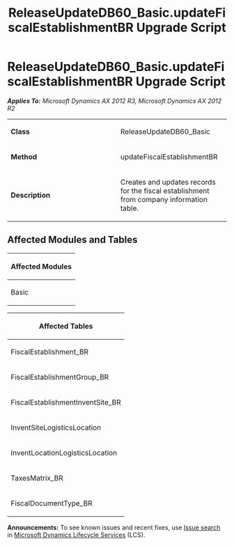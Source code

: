 ﻿---
title: ReleaseUpdateDB60_Basic.updateFiscalEstablishmentBR Upgrade Script
TOCTitle: ReleaseUpdateDB60_Basic.updateFiscalEstablishmentBR Upgrade Script
ms:assetid: 7c26c83d-6b66-ce1b-91c2-a389236dbba0
ms:mtpsurl: https://msdn.microsoft.com/en-us/library/JJ719466(v=AX.60)
ms:contentKeyID: 49709256
ms.date: 05/18/2015
mtps_version: v=AX.60
---

# ReleaseUpdateDB60\_Basic.updateFiscalEstablishmentBR Upgrade Script 


_**Applies To:** Microsoft Dynamics AX 2012 R3, Microsoft Dynamics AX 2012 R2_

<table>
<colgroup>
<col style="width: 50%" />
<col style="width: 50%" />
</colgroup>
<tbody>
<tr class="odd">
<td><p><strong>Class</strong></p></td>
<td><p>ReleaseUpdateDB60_Basic</p></td>
</tr>
<tr class="even">
<td><p><strong>Method</strong></p></td>
<td><p>updateFiscalEstablishmentBR</p></td>
</tr>
<tr class="odd">
<td><p><strong>Description</strong></p></td>
<td><p>Creates and updates records for the fiscal establishment from company information table.</p></td>
</tr>
</tbody>
</table>


## Affected Modules and Tables

<table>
<colgroup>
<col style="width: 100%" />
</colgroup>
<thead>
<tr class="header">
<th><p>Affected Modules</p></th>
</tr>
</thead>
<tbody>
<tr class="odd">
<td><p>Basic</p></td>
</tr>
</tbody>
</table>


<table>
<colgroup>
<col style="width: 100%" />
</colgroup>
<thead>
<tr class="header">
<th><p>Affected Tables</p></th>
</tr>
</thead>
<tbody>
<tr class="odd">
<td><p>FiscalEstablishment_BR</p></td>
</tr>
<tr class="even">
<td><p>FiscalEstablishmentGroup_BR</p></td>
</tr>
<tr class="odd">
<td><p>FiscalEstablishmentInventSite_BR</p></td>
</tr>
<tr class="even">
<td><p>InventSiteLogisticsLocation</p></td>
</tr>
<tr class="odd">
<td><p>InventLocationLogisticsLocation</p></td>
</tr>
<tr class="even">
<td><p>TaxesMatrix_BR</p></td>
</tr>
<tr class="odd">
<td><p>FiscalDocumentType_BR</p></td>
</tr>
</tbody>
</table>

  
**Announcements:** To see known issues and recent fixes, use [Issue search](http://go.microsoft.com/fwlink/?linkid=389258) in [Microsoft Dynamics Lifecycle Services](http://go.microsoft.com/fwlink/?linkid=306505) (LCS).


